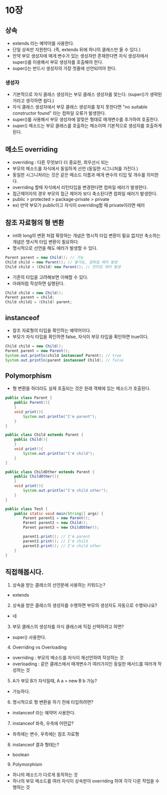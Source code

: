 # 10장

## 상속
- extends 라는 예약어를 사용한다.
- 단일 상속만 지원한다. (즉, extends 뒤에 하나의 클래스만 올 수 있다.)
- 만약 부모 생성자에 매개 변수가 있는 생성자만 존재한다면 자식 생성자에서 super()를 이용해서 부모 생성자를 호출해야 한다.
- super()는 반드시 생성자의 가장 첫줄에 선언되어야 한다.

### 생성자 
- 기본적으로 자식 클래스 생성자는 부모 클래스 생성자를 찾는다. (super()가 생략된거라고 생각하면 쉽다.)
- 자식 클래스 생성자에서 부모 클래스 생성자를 찾지 못한다면 "no suitable constructor found" 라는 컴파일 오류가 발생한다.
- super()를 사용해서 부모 생성자에 알맞은 형태로 매개변수를 추가하여 호출한다. 
- super() 메소드는 부모 클래스를 호출하는 메소이며 기본적으로 생성자를 호출하게 된다.

## 메소드 overriding
- overriding : 다른 무엇보다 더 중요한, 최우선시 되는
- 부모의 메소드를 자식에서 동일하게 선언 (동일한 시그니처를 가진다.)
- 동일한 시그니처라는 것은 같은 메소드 이름과 매개 변수의 티입 및 개수를 의미한다.
- overriding 할때 자식에서 리턴타입을 변경한다면 컴파일 에러가 발생한다.
- 접근제어자의 경우 부모의 접근 제어자 보다 축소된다면 컴파일 에러가 발생한다.
- public > protected > package-private > private
- ex) 만약 부모가 public이고 자식이 overriding할 때 private이라면 에러

## 참조 자료형의 형 변환
- int와 long의 변환 처럼 확장하는 개념은 명시적 타입 변환이 필요 없지만 축소하는 개념은 명시적 타입 변환이 필요하다.
- 명시적으로 선언을 해도 에러가 발생할 수 있다.
```java
Parent parent = new Child(); // 가능
Child child = new Parent(); // 불가능, 컴파일 에러 발생
Child child = (Child) new Parent(); // 런타임 에러 발생
```
- 기존의 타입을 고려해보면 이해할 수 있다.
- 아래처럼 작성하면 실행된다.
```java
Child child = new Child();
Parent parent = child;
Child child1 = (Child) parent;
```

## instanceof
- 참조 자료형의 타입을 확인하는 예약어이다.
- 부모가 자식 타입을 확인하면 false, 자식이 부모 타입을 확인하면 true이다.
```java
Child child = new Child();
Parent parent = new Parent();
System.out.println(child instanceof Parent); // true
System.out.println(parent instanceof Child); // false
```

## Polymorphism
- 형 변환을 하더라도 실제 호출되는 것은 원래 객체에 있는 메소드가 호출된다.
```java
public class Parent {
    public Parent(){
    }
    void print(){
        System.out.println("I'm parent");
    }
}

public class Child extends Parent {
    public Child(){
    }
    void print(){
        System.out.println("I'm child");
    }
}

public class ChildOther extends Parent {
    public ChildOther(){
    }
    void print(){
        System.out.println("I'm child other");
    }
}

public class Test {
    public static void main(String[] args) {
        Parent parent1 = new Parent();
        Parent parent2 = new Child();
        Parent parent3 = new ChildOther();

        parent1.print(); // I'm parent
        parent2.print(); // I'm child
        parent3.print(); // I'm child other
    }
}
```

## 직접해봅시다.
1. 상속을 받는 클래스의 선언문에 사용하는 키워드는?
- extends

2. 상속을 받은 클래스의 생성자를 수행하면 부모의 생성자도 자동으로 수행되나요?
- 네

3. 부모 클래스의 생성자를 자식 클래스에 직접 선택하려고 하면?
- super() 사용한다.

4. Overriding vs Overloading
- overriding : 부모의 메소드를 자식이 재선언하여 작성하는 것
- overloading : 같은 클래스에서 매개변수가 여러가지인 동일한 메서드를 여러개 작성하는 것

5. A가 부모 B가 자식일때, A a = new B b 가능?
- 가능하다.

6. 명시적으로 형 변환을 하기 전에 타입하려면?
- instanceof 라는 예약어 사용한다.

7. instanceof 좌측, 우측에 어떤값?
- 좌측에는 변수, 우측에는 참조 자료형

8. instanceof 결과 형태는?
- boolean

9. Polymorphism
- 하나의 메소드가 다르게 동작하는 것
- 하나의 부모 메소드를 여러 자식이 상속받아 overriding 하여 각각 다른 작업을 수행하는 것
